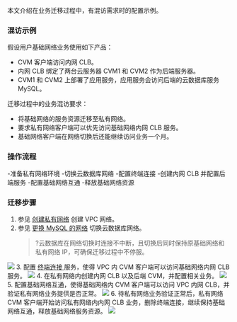 本文介绍在业务迁移过程中，有混访需求时的配置示例。


### 混访示例
假设用户基础网络业务使用如下产品：
+ CVM 客户端访问内网 CLB。
+ 内网 CLB 绑定了两台云服务器 CVM1 和 CVM2 作为后端服务器。
+ CVM1 和 CVM2 上部署了应用服务，应用服务会访问后端的云数据库服务 MySQL。

迁移过程中的业务混访要求：
+ 将基础网络的服务资源迁移至私有网络。
+ 要求私有网络客户端可以优先访问基础网络内网 CLB 服务。
+ 基础网络客户端在网络切换后还能继续访问业务一个月。

### 操作流程
<dx-steps>
-准备私有网络环境
-切换云数据库网络
-配置终端连接
-创建内网 CLB 并配置后端服务
-配置基础网络互通
-释放基础网络资源
</dx-steps>


### 迁移步骤
1. 参见 [创建私有网络](https://cloud.tencent.com/document/product/215/36515) 创建 VPC 网络。
2. 参见 [更换 MySQL 的网络](https://cloud.tencent.com/document/product/236/35671) 切换云数据库网络。
    >?云数据库在网络切换时连接不中断，且切换后同时保持原基础网络和私有网络 IP，可确保迁移过程中不停服。
    >
![](https://main.qcloudimg.com/raw/7f51057acb0d56e40351217bad32993c.png)
3. 配置 [终端连接 ]()服务，使得 VPC 内 CVM 客户端可以访问基础网络内网 CLB 服务。
     ![](https://main.qcloudimg.com/raw/cf97a576438ee48dc5ee9aac08c33d91.png)
4. 在私有网络内创建内网 CLB 以及后端 CVM，并配置相关业务。
   ![](https://main.qcloudimg.com/raw/458118bf68d8761883fff89a2a74cc2d.png)
5. 配置基础网络互通，使得基础网络内 CVM 客户端可以访问 VPC 内网 CLB，并验证私有网络业务提供是否正常。
    ![](https://main.qcloudimg.com/raw/05db818c7fad5d91bad7f31086b2a686.png)
6. 待私有网络业务验证正常后，私有网络 CVM 客户端开始访问私有网络内内网 CLB 业务，删除终端连接，继续保持基础网络互通，释放基础网络服务资源。
    ![](https://main.qcloudimg.com/raw/0abdb8141743e23985f3adc200e6da24.png)
    
 


